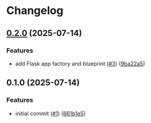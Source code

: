 # Changelog

## [0.2.0](https://github.com/jbussdieker/jbussdieker-app/compare/v0.1.0...v0.2.0) (2025-07-14)


### Features

* add Flask app factory and blueprint ([#3](https://github.com/jbussdieker/jbussdieker-app/issues/3)) ([9ba22a5](https://github.com/jbussdieker/jbussdieker-app/commit/9ba22a5152eb6e538f68381805fd6bc5096a703b))

## 0.1.0 (2025-07-14)


### Features

* initial commit ([#1](https://github.com/jbussdieker/jbussdieker-app/issues/1)) ([661b1e5](https://github.com/jbussdieker/jbussdieker-app/commit/661b1e5dc3d384e1ae8c0b15a836d4a3067521c1))
